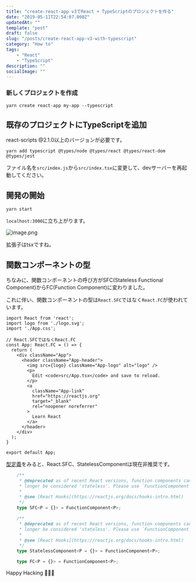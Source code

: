 ```yaml
---
title: "create-react-app v3でReact + TypeScriptのプロジェクトを作る"
date: "2019-05-11T22:54:07.000Z"
updatedAt: ""
template: "post"
draft: false
slug: "/posts/create-react-app-v3-with-typescript"
category: "How to"
tags:
    - "React"
    - "TypeScript"
description: ""
socialImage: ""
---
```


### 新しくプロジェクトを作成
```terminal
yarn create react-app my-app --typescript
```

## 既存のプロジェクトにTypeScriptを追加

react-scripts @2.1.0以上のバージョンが必要です。

```terminal
yarn add typescript @types/node @types/react @types/react-dom @types/jest
```

ファイル名を`src/index.js`から`src/index.tsx`に変更して、devサーバーを再起動してください。

## 開発の開始

```terminal
yarn start
```

`localhost:3000`に立ち上がります。

![image.png](https://qiita-image-store.s3.ap-northeast-1.amazonaws.com/0/229830/0d4a7400-76e0-00a2-b93f-58aef5aa29c8.png)

拡張子はtsxですね。

## 関数コンポーネントの型

ちなみに、関数コンポーネントの呼び方がSFC(Stateless Functional Component)からFC(Function Component)に変わりました。

これに伴い、関数コンポーネントの型は`React.SFC`ではなく`React.FC`が使われています。

```App.tsx
import React from 'react';
import logo from './logo.svg';
import './App.css';

// React.SFCではなくReact.FC
const App: React.FC = () => {
  return (
    <div className="App">
      <header className="App-header">
        <img src={logo} className="App-logo" alt="logo" />
        <p>
          Edit <code>src/App.tsx</code> and save to reload.
        </p>
        <a
          className="App-link"
          href="https://reactjs.org"
          target="_blank"
          rel="noopener noreferrer"
        >
          Learn React
        </a>
      </header>
    </div>
  );
}

export default App;
```

[型定義](https://github.com/DefinitelyTyped/DefinitelyTyped/blob/master/types/react/index.d.ts#L485)をみると、React.SFC、StatelessComponentは現在非推奨です。

```ts
    /**
     * @deprecated as of recent React versions, function components can no
     * longer be considered 'stateless'. Please use `FunctionComponent` instead.
     *
     * @see [React Hooks](https://reactjs.org/docs/hooks-intro.html)
     */
    type SFC<P = {}> = FunctionComponent<P>;

    /**
     * @deprecated as of recent React versions, function components can no
     * longer be considered 'stateless'. Please use `FunctionComponent` instead.
     *
     * @see [React Hooks](https://reactjs.org/docs/hooks-intro.html)
     */
    type StatelessComponent<P = {}> = FunctionComponent<P>;

    type FC<P = {}> = FunctionComponent<P>;
```

Happy Hacking 🎉🎉🎉
